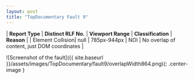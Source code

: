 ```yaml
---
layout: post
title: "TopDocumentary Fault 9"
---
```

| **Report Type** | **Distinct RLF No.** | **Viewport Range** | **Classification** | **Reason** |
| Element Collision| null | 785px-944px | NOI | No overlap of content, just DOM coordinates | 

![Screenshot of the fault]({{ site.baseurl }}/assets/images/TopDocumentary/fault9/overlapWidth864.png){: .center-image }